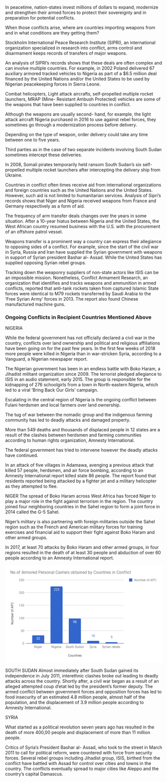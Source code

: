 In peacetime, nation-states invest millions of dollars to expand, modernize and strengthen their armed forces to protect their sovereignty and in preparation for potential conflicts. 
 
When those conflicts arise, where are countries importing weapons from and in what conditions are they getting them?

Stockholm International Peace Research Institute (SIPRI), an international organization specialized in research into conflict, arms control and disarmament keeps records of transfers of major weapons. 
 
An analysis of SIPRI’s records shows that these deals are often complex and can involve multiple countries. For example, in 2002 Poland delivered 67 auxiliary armored tracked vehicles to Nigeria as part of a $6.5 million deal financed by the United Nations and/or the United States to be used by Nigerian peacekeeping forces in Sierra Leone. 

Combat helicopters, Light attack aircrafts, self-propelled multiple rocket launchers, MRAP (Mine- Resistant Ambush Protected) vehicles are some of the weapons that have been supplied to countries in conflict. 

Although the weapons are usually second- hand, for example, the light attack aircraft Nigeria purchased in 2016 to use against rebel forces, they sometimes go through a modernization process before delivery. 

 Depending on the type of weapon, order delivery could take any time between one to five years. 

Third parties as in the case of two separate incidents involving South Sudan sometimes intercept these deliveries. 

In 2008, Somali pirates temporarily held ransom South Sudan’s six self-propelled multiple rocket launchers after intercepting the delivery ship from Ukraine. 

Countries in conflict often times receive aid from international organizations and foreign countries such as the United Nations and the United States. However, such aid is not limited to humanitarian services. Analysis of Sipri’s records shows that Niger and Nigeria received weapons from France and Germany respectively as a form of aid. 


The frequency of arm transfer deals changes over the years in some situation. After a 10-year hiatus between Nigeria and the United States, the West African country resumed business with the U.S. with the procurement of an offshore patrol vessel. 

Weapons transfer is a prominent way a country can express their allegiance to opposing sides of a conflict. For example, since the start of the civil war in Syria, Russia and Iran have supplied the Syrian government with weapons in support of Syrian president Bashar al- Assad. While the United States has supplied opposing Syrian rebel groups. 

Tracking down the weaponry suppliers of non-state actors like ISIS can be an impossible mission.  Nonetheless, Conflict Armament Research, an organization that identifies and tracks weapons and ammunition in armed conflicts, reported that anti-tank rockets taken from captured Islamic State forces were identical to M79 rockets transferred by Saudi Arabia to the ‘Free Syrian Army’ forces in 2013.  The report also found Chinese manufactured machine guns. 


### Ongoing Conflicts in Recipient Countries Mentioned Above

NIGERIA 

While the federal government has not officially declared a civil war in the country, conflicts over land ownership and political and religious affiliations have been going on for the past few years.  In the first few weeks of 2018 more people were killed in Nigeria than in war-stricken Syria, according to a Vanguard, a Nigerian newspaper report. 

The Nigerian government has been in an endless battle with Boko Haram, a Jihadist militant organization since 2009. The terrorist pledged allegiance to ISIS in an audio statement, early 2015. The group is responsible for the kidnapping of 276 schoolgirls from a town in North-eastern Nigeria, which led to a viral ‘Bring Back Our Girls’ campaign.  

Escalating in the central region of Nigeria is the ongoing conflict between Fulani herdsmen and local farmers over land ownership. 

The tug of war between the nomadic group and the indigenous farming community has led to deadly attacks and damaged property. 

More than 549 deaths and thousands of displaced people in 12 states are a result of the clashes between herdsmen and farming communities according to human rights organization, Amnesty International.  

The federal government has tried to intervene however the deadly attacks have continued. 

In an attack of five villages in Adamawa, avenging a previous attack that killed 57 people, herdsmen, and air force bombing, according to an Amnesty International report killed state 86 people.  The report found that residents reported being attacked by a fighter jet and a military helicopter as they attempted to flee. 

NIGER
The spread of Boko Haram across West Africa has forced Niger to play a major role in the fight against terrorism in the region.  The country joined four neighboring countries in the Sahel region to form a joint force in 2014 called the G-5 Sahel. 

Niger’s military is also partnering with foreign militaries outside the Sahel region such as the French and American military forces for training exercises and financial aid to support their fight against Boko Haram and other armed groups. 

In 2017, at least 70 attacks by Boko Haram and other armed groups, in four regions resulted in the death of at least 30 people and abduction of over 60 people according to an Amnesty International report. 

![No of Armored Personal Carriers obtained by Countries in Conflict](https://github.com/ofalana/Digitalframeworks/blob/master/chart%20(2).png)


SOUTH SUDAN 
Almost immediately after South Sudan gained its independence in July 2011, interethnic clashes broke out leading to deadly attacks across the country.  Shortly after, a civil war began as a result of an alleged attempted coup d’etat led by the president’s former deputy.  The armed conflict between government forces and opposition forces has led to food insecurity of an estimated 4.8 million people, almost half of the population, and the displacement of 3.9 million people according to Amnesty International.

SYRIA

What started as a political revolution seven years ago has resulted in the death of more 400,00 people and displacement of more than 11 million people.

Critics of Syria’s President Bashar al- Assad, who took to the street in March 2011 to call for political reform, were countered with force from security forces.  Several rebel groups including Jihadist group, ISIS,  birthed from the conflict have battled with Assad for control over cities and towns in the country. The conflicts eventually spread to major cities like Aleppo and the country’s capital Damascus. 

